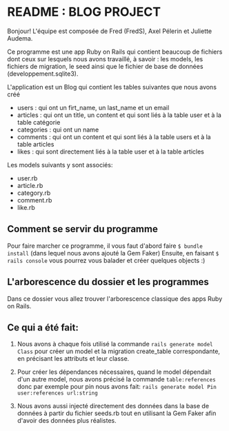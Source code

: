 # README : BLOG PROJECT

Bonjour! L'équipe est composée de Fred (FredS), Axel Pélerin et Juliette Audema. 

Ce programme est une app Ruby on Rails qui contient beaucoup de fichiers dont ceux sur lesquels nous avons travaillé, à savoir : les models, les fichiers de migration, le seed ainsi que le fichier de base de données (developpement.sqlite3).

L'application est un Blog qui contient les tables suivantes que nous avons créé
- users : qui ont un firt_name, un last_name et un email
- articles : qui ont un title, un content et qui sont liés à la table user et à la table catégorie
- categories : qui ont un name
- comments : qui ont un content et qui sont liés à la table users et à la table articles
- likes : qui sont directement liés à la table user et à la table articles

Les models suivants y sont associés:
- user.rb
- article.rb 
- category.rb
- comment.rb
- like.rb


## Comment se servir du programme 

Pour faire marcher ce programme, il vous faut d'abord faire ```$ bundle install``` (dans lequel nous avons ajouté la Gem Faker)
Ensuite, en faisant ```$ rails console``` vous pourrez vous balader et créer quelques objects :)

## L'arborescence du dossier et les programmes

Dans ce dossier vous allez trouver l'arborescence classique des apps Ruby on Rails.


## Ce qui a été fait:

1) Nous avons à chaque fois utilisé la commande ```rails generate model Class``` pour créer un model et la migration create_table correspondante, en précisant les attributs et leur classe.

2) Pour créer les dépendances nécessaires, quand le model dépendait d'un autre model, nous avons précisé la commande ```table:references``` donc par exemple pour pin nous avons fait: ```rails generate model Pin user:references url:string```

3) Nous avons aussi injecté directement des données dans la base de données à partir du fichier seeds.rb tout en utilisant la Gem Faker afin d'avoir des données plus réalistes.
